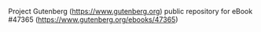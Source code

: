 Project Gutenberg (https://www.gutenberg.org) public repository for
eBook #47365 (https://www.gutenberg.org/ebooks/47365)
